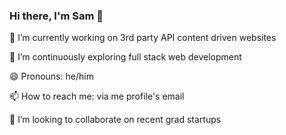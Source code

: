 ### Hi there, I'm Sam 👋

🔭 I’m currently working on 3rd party API content driven websites

🌱 I’m continuously exploring full stack web development

😄 Pronouns: he/him

📫 How to reach me: via me profile's email

👯 I’m looking to collaborate on recent grad startups

<!-- Example
Hey there, I'm Benjie 👋
I'm a community-funded open source developer working on GraphQL-, PostgreSQL- and Node.js-related projects. Sponsorship from awesome individuals, startups and companies like you helps me spend more time on OSS.

🙏 Sponsor me ─ I need your support
📞 Book a call ─ I can help
🐤 Twitter: @benjie ─ code, OSS sustainability, and more
💬 Chat on Graphile Discord or GraphQL Slack ─ I'm friendly
💙 Personal goal ─ spend more time working on OSS
💭 Working groups:
GraphQL Spec WG ─ tagged type, input unions, notes
GraphQL-over-HTTP WG ─ general edits/review, notes
😄 Pronouns ─ he/him
-->

<!--
**samhrncir/samhrncir** is a ✨ _special_ ✨ repository because its `README.md` (this file) appears on your GitHub profile.

Here are some ideas to get you started:

- 🔭 I’m currently working on ...
- 🌱 I’m currently learning ...
- 👯 I’m looking to collaborate on ...
- 🤔 I’m looking for help with ...
- 💬 Ask me about ...
- 📫 How to reach me: ...
- 😄 Pronouns: ...
- ⚡ Fun fact: ...
-->
